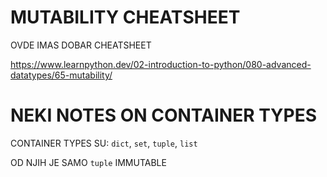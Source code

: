# MUTABILITY CHEATSHEET

OVDE IMAS DOBAR CHEATSHEET

<https://www.learnpython.dev/02-introduction-to-python/080-advanced-datatypes/65-mutability/>

# NEKI NOTES ON CONTAINER TYPES

CONTAINER TYPES SU: `dict`, `set`, `tuple`, `list`

OD NJIH JE SAMO `tuple` IMMUTABLE